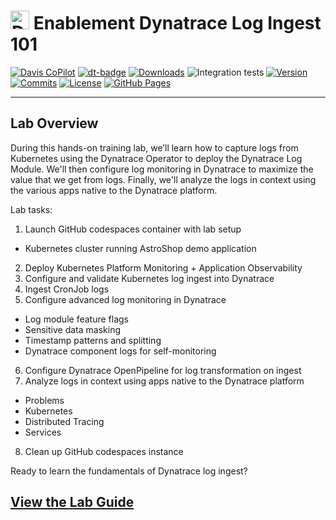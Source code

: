 <!-- markdownlint-disable-next-line -->
# <img src="https://cdn.bfldr.com/B686QPH3/at/w5hnjzb32k5wcrcxnwcx4ckg/Dynatrace_signet_RGB_HTML.svg?auto=webp&format=pngg" alt="DT logo" width="30">  Enablement Dynatrace Log Ingest 101

[![Davis CoPilot](https://img.shields.io/badge/Davis%20CoPilot-AI%20Powered-purple?logo=dynatrace&logoColor=white)](https://dynatrace-wwse.github.io/codespaces-framework/dynatrace-integration/#mcp-server-integration)
[![dt-badge](https://img.shields.io/badge/Powered_by-DT_Enablement-8A2BE2?logo=dynatrace)](https://dynatrace-wwse.github.io/codespaces-framework/)
[![Downloads](https://img.shields.io/docker/pulls/shinojosa/dt-enablement?logo=docker)](https://hub.docker.com/r/shinojosa/dt-enablement)
![Integration tests](https://github.com/dynatrace-wwse/enablement-dynatrace-log-ingest-101/actions/workflows/integration-tests.yaml/badge.svg)
[![Version](https://img.shields.io/github/v/release/dynatrace-wwse/enablement-dynatrace-log-ingest-101?color=blueviolet)](https://github.com/dynatrace-wwse/enablement-dynatrace-log-ingest-101/releases)
[![Commits](https://img.shields.io/github/commits-since/dynatrace-wwse/enablement-dynatrace-log-ingest-101/latest?color=ff69b4&include_prereleases)](https://github.com/dynatrace-wwse/enablement-dynatrace-log-ingest-101/graphs/commit-activity)
[![License](https://img.shields.io/badge/License-Apache_2.0-blue.svg?color=green)](https://github.com/dynatrace-wwse/enablement-dynatrace-log-ingest-101/blob/main/LICENSE)
[![GitHub Pages](https://img.shields.io/badge/GitHub%20Pages-Live-green)](https://dynatrace-wwse.github.io/enablement-dynatrace-log-ingest-101/)

___

## Lab Overview
During this hands-on training lab, we’ll learn how to capture logs from Kubernetes using the Dynatrace Operator to deploy the Dynatrace Log Module.  We'll then configure log monitoring in Dynatrace to maximize the value that we get from logs.  Finally, we'll analyze the logs in context using the various apps native to the Dynatrace platform.

Lab tasks:

1. Launch GitHub codespaces container with lab setup
  - Kubernetes cluster running AstroShop demo application
2. Deploy Kubernetes Platform Monitoring + Application Observability
3. Configure and validate Kubernetes log ingest into Dynatrace
4. Ingest CronJob logs
5. Configure advanced log monitoring in Dynatrace
  - Log module feature flags
  - Sensitive data masking
  - Timestamp patterns and splitting
  - Dynatrace component logs for self-monitoring
6. Configure Dynatrace OpenPipeline for log transformation on ingest
7. Analyze logs in context using apps native to the Dynatrace platform
  - Problems
  - Kubernetes
  - Distributed Tracing
  - Services
8. Clean up GitHub codespaces instance

Ready to learn the fundamentals of Dynatrace log ingest?

## [View the Lab Guide](https://dynatrace-wwse.github.io/enablement-dynatrace-log-ingest-101)

